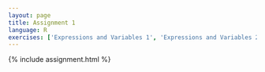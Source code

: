 ```yaml
---
layout: page
title: Assignment 1
language: R
exercises: ['Expressions and Variables 1', 'Expressions and Variables 2', 'Expressions and Variables 3', 'Functions 1', 'Expressions and Variables 4', 'Expressions and Variables 5', 'Data Analysis 1']
---
```


{% include assignment.html %}
